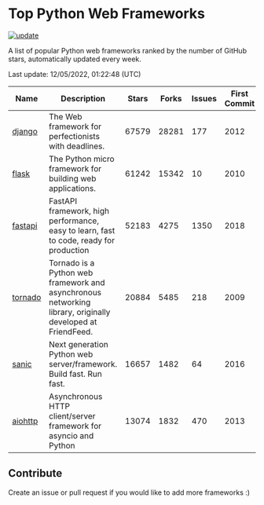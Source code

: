 # Top Python Web Frameworks

[![update](https://github.com/sunnysid3up/python-web-frameworks/actions/workflows/update.yml/badge.svg)](https://github.com/sunnysid3up/python-web-frameworks/actions/workflows/update.yml)

A list of popular Python web frameworks ranked by the number of GitHub stars, automatically updated every week.

Last update: 12/05/2022, 01:22:48 (UTC)

| Name          | Description          | Stars                     | Forks          | Issues               | First Commit        | Last Commit         |
|---------------|----------------------|---------------------------|----------------|----------------------|---------------------|---------------------|
| [django](https://github.com/django/django) | The Web framework for perfectionists with deadlines. | 67579 | 28281 | 177 | 2012 | 2022-12-05 |
| [flask](https://github.com/pallets/flask) | The Python micro framework for building web applications. | 61242 | 15342 | 10 | 2010 | 2022-12-05 |
| [fastapi](https://github.com/tiangolo/fastapi) | FastAPI framework, high performance, easy to learn, fast to code, ready for production | 52183 | 4275 | 1350 | 2018 | 2022-12-05 |
| [tornado](https://github.com/tornadoweb/tornado) | Tornado is a Python web framework and asynchronous networking library, originally developed at FriendFeed. | 20884 | 5485 | 218 | 2009 | 2022-12-04 |
| [sanic](https://github.com/sanic-org/sanic) | Next generation Python web server/framework. Build fast. Run fast. | 16657 | 1482 | 64 | 2016 | 2022-12-04 |
| [aiohttp](https://github.com/aio-libs/aiohttp) | Asynchronous HTTP client/server framework for asyncio and Python | 13074 | 1832 | 470 | 2013 | 2022-12-04 |

## Contribute 

Create an issue or pull request if you would like to add more frameworks :)